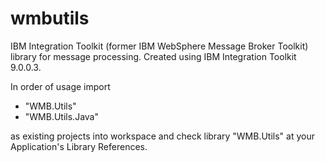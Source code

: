 # wmbutils 

IBM Integration Toolkit (former IBM WebSphere Message Broker Toolkit) library for message processing.
Created using IBM Integration Toolkit 9.0.0.3.

In order of usage import 
- "WMB.Utils" 
- "WMB.Utils.Java" 

as existing projects into workspace and check library "WMB.Utils" at your Application's Library References.
